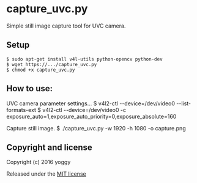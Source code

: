 capture_uvc.py
====
Simple still image capture tool for UVC camera.

Setup
----
    $ sudo apt-get install v4l-utils python-opencv python-dev
    $ wget https://.../capture_uvc.py
    $ chmod +x capture_uvc.py

How to use:
----
UVC camera parameter settings...
    $ v4l2-ctl --device=/dev/video0 --list-formats-ext
    $ v4l2-ctl --device=/dev/video0 -c exposure_auto=1,exposure_auto_priority=0,exposure_absolute=160

Capture still image.
    $ ./capture_uvc.py -w 1920 -h 1080 -o capture.png

Copyright and license
----
Copyright (c) 2016 yoggy

Released under the [MIT license](LICENSE.txt)
